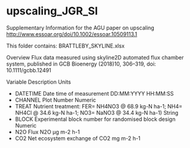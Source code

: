 # upscaling_JGR_SI
Supplementary Information for the AGU paper on upscaling
http://www.essoar.org/doi/10.1002/essoar.10509113.1

This folder contains:
BRATTLEBY_SKYLINE.xlsx

Overview	Flux data measured using skyline2D automated flux chamber system, published in GCB Bioenergy (2018)10, 306–319, doi: 10.1111/gcbb.12491	
		
Variable	Description	Units
		
- DATETIME	Date time of measurement	DD:MM:YYYY HH:MM:SS
- CHANNEL	Plot Number	Numeric
- TREAT	Nutrient treatment: FER= NH4NO3 @ 68.9 kg-N ha-1; NH4= NH4Cl @ 34.6 kg-N ha-1; NO3= NaNO3 @ 34.4 kg-N ha-1) 	String
- BLOCK	Experimental block number for randomised block design	Numeric
- N2O	Flux N2O	µg m-2 h-1
- CO2	Net ecosystem exchange of CO2	mg m-2 h-1
